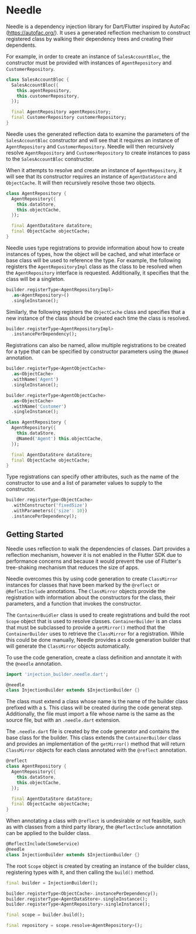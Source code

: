 # Needle

Needle is a dependency injection library for Dart/Flutter inspired by AutoFac (https://autofac.org/).
It uses a generated reflection mechanism to construct registered class by walking their dependency
trees and creating their dependents.

For example, in order to create an instance of `SalesAccountBloc`, the constructor must be provided with
instances of `AgentRepository` and `CustomerRepository`. 
```dart
class SalesAccountBloc {
  SalesAccountBloc({
    this.agentRepository,
    this.customerRepository,
  });

  final AgentRepository agentRepository;
  final CustomerRepository customerRepository;
}
```
Needle uses the generated reflection data to examine the parameters of the `SalesAccountBloc` 
constructor and will see that it requires an instance of `AgentRepository` and `CustomerRepository`.
Needle will then recursively resolve `AgentRepository` and `CustomerRepository` to create instances
to pass to the `SalesAccountBloc` constructor.

When it attempts to resolve and create an instance of `AgentRepository`, it will see that its
constructor requires an instance of `AgentDataStore` and `ObjectCache`. It will then recursively
resolve those two objects.
```dart
class AgentRepository {
  AgentRepository({
    this.dataStore,
    this.objectCache,
  });

  final AgentDataStore dataStore;
  final ObjectCache objectCache;
}
```

Needle uses type registrations to provide information about how to create instances of types,
how the object will be cached, and what interface or base class will be used to reference the
type. For example, the following registers the `AgentRepositoryImpl` class as the class to
be resolved when the `AgentRepository` interface is requested. Additionally, it specifies that
the class will be a singleton.
```dart
builder.registerType<AgentRepositoryImpl>
  .as<AgentRepository>()
  .singleInstance();
```

Similarly, the following registers the `ObjectCache` class and specifies that a new instance
of the class should be created each time the class is resolved.
```dart
builder.registerType<AgentRepositoryImpl>
  .instancePerDependency();
```

Registrations can also be named, allow multiple registrations to be created for a type that
can be specified by constructor parameters using the `@Named` annotation.
```dart
builder.registerType<AgentObjectCache>
  .as<ObjectCache>
  .withName('Agent')
  .singleInstance();

builder.registerType<AgentObjectCache>
  .as<ObjectCache>
  .withName('Customer')
  .singleInstance();
```
```dart
class AgentRepository {
  AgentRepository({
    this.dataStore,
    @Named('Agent') this.objectCache,
  });

  final AgentDataStore dataStore;
  final ObjectCache objectCache;
}
```

Type registrations can specify other attributes, such as the name of the constructor to
use and a list of parameter values to supply to the constructor.
```dart
builder.registerType<ObjectCache>
  .withConstructor('fixedSize')
  .withParameters({'size': 10})
  .instancePerDependency();
```

## Getting Started

Needle uses reflection to walk the dependencies of classes. Dart provides a reflection
mechanism, however it is not enabled in the Flutter SDK due to performance concerns and
because it would prevent the use of Flutter's tree-shaking mechanism that reduces the 
size of apps.

Needle overcomes this by using code generation to create `ClassMirror` instances for
classes that have been marked by the `@reflect` or `@ReflectInclude` annotations.
The `ClassMirror` objects provide the registration with information about the constructors
for the class, their parameters, and a function that invokes the constructor.

The `ContainerBuidler` class is used to create registrations and build the root `Scope`
object that is used to resolve classes. `ContainerBuilder` is an class that must be
subclassed to provide a `getMirror()` method that the `ContainerBuilder` uses to 
retrieve the `ClassMirror` for a registration. While this could be done manually,
Needle provides a code generation builder that will generate the `ClassMirror` objects
automatically.

To use the code generation, create a class definition and annotate it with the `@needle`
annotation.
```dart
import 'injection_builder.needle.dart';

@needle
class InjectionBuilder extends $InjectionBuilder {}
```

The class must extend a class whose name is the name of the builder class prefixed
with a `$`. This class will be created during the code generat step. Additionally,
the file must import a file whose name is the same as the source file, but with
an `.needle.dart` extension.

The `.needle.dart` file is created by the code generator and contains the base
class for the builder. This class extends the `ContainerBuilder` class and
provides an implementation of the `getMirror()` method that will return 
`ClassMirror` objects for each class annotated with the `@reflect` annotation.
```dart
@reflect
class AgentRepository {
  AgentRepository({
    this.dataStore,
    this.objectCache,
  });

  final AgentDataStore dataStore;
  final ObjectCache objectCache;
}
```

When annotating a class with `@reflect` is undesirable or not feasible, such
as with classes from a third party library, the `@ReflectInclude` annotation
can be applied to the builder class.
```dart
@ReflectInclude(SomeService)
@needle
class InjectionBuilder extends $InjectionBuilder {}
```

The root `Scope` object is created by creating an instance of the builder class,
registering types with it, and then calling the `build()` method.
```dart
final builder = InjectionBuilder();

builder.registerType<ObjectCache>.instancePerDependency();
builder.registerType<AgentDataStore>.singleInstance();
builder.registerType<AgentRepository>.singleInstance();

final scope = builder.build();

final repository = scope.resolve<AgentRepository>();
```
